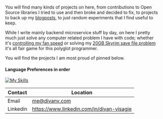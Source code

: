 You will find many kinds of projects on here, from contributions to Open Source libraries I tried to use and then broke and decided to fix, to projects to back up my [blogposts](https://divanv.com/), to just random experiments that I find useful to keep.

While I write mainly backend microservice stuff by day, on here I pretty much just solve any computer related problem I have with code; whether it's [controlling my fan speed](https://github.com/Sector-F-Labs/nv-settings-cli) or solving my [20GB Skyrim save file problem](https://github.com/divanvisagie/Arcanaeum) it's all fair game for this polyglot programmer.

You will find the projects I am most proud of pinned below.

#### Language Preferences in order
[![My Skills](https://skillicons.dev/icons?i=rust,go,nodejs,py,java)](https://skillicons.dev)


|Contact|Location|
|-|-|
|Email|me@divanv.com|
|Linkedin|https://www.linkedin.com/in/divan-visagie|
